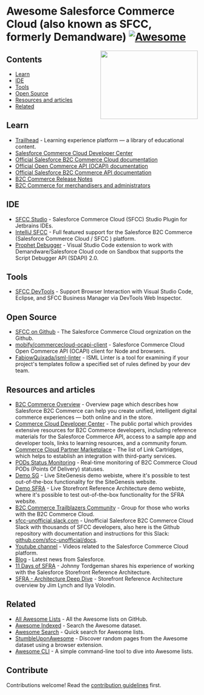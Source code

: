 # Awesome Salesforce Commerce Cloud (also known as SFCC, formerly Demandware) [![Awesome](https://awesome.re/badge.svg)](https://awesome.re)

<img src="https://raw.githubusercontent.com/uzumaxy/awesome-sfcc/master/assets/sfcc-logo.png" align="right" width="256" height="180">

## Contents
- [Learn](#learn)
- [IDE](#ide)
- [Tools](#tools)
- [Open Source](#open-source)
- [Resources and articles](#resources-and-articles)
- [Related](#related)


## Learn
- [Trailhead](https://trailhead.salesforce.com/en/search?keywords=B2C%20Commerce) - Learning experience platform — a library of educational content.
- [Salesforce Commerce Cloud Developer Center](https://developer.salesforce.com/developer-centers/commerce-cloud)
- [Official Salesforce B2C Commerce Cloud documentation](https://salesforcecommercecloud.github.io/b2c-dev-doc/)
- [Official Open Commerce API \(OCAPI\) documentation](https://developer.salesforce.com/docs/commerce/b2c-commerce/references/b2c-commerce-ocapi/get-started-with-ocapi.html)
- [Official Salesforce B2C Commerce API documentation](https://developer.salesforce.com/docs/commerce/commerce-api/guide)
- [B2C Commerce Release Notes](https://help.salesforce.com/s/articleView?id=sf.b2c_rn_release_notes.htm&type=5)
- [B2C Commerce for merchandisers and administrators](https://help.salesforce.com/s/articleView?language=en_US&id=cc.b2c_getting_started.htm&type=5)


## IDE
- [SFCC Studio](https://github.com/nek4life/sfcc-studio) - Salesforce Commerce Cloud (SFCC) Studio Plugin for Jetbrains IDEs.
- [IntelliJ SFCC](https://plugins.jetbrains.com/plugin/13668-salesforce-b2c-commerce-sfcc-) - Full featured support for the Salesforce B2C Commerce (Salesforce Commerce Cloud / SFCC ) platform.
- [Prophet Debugger](https://github.com/SqrTT/prophet) - Visual Studio Code extension to work with Demandware/Salesforce Cloud code on Sandbox that supports the Script Debugger API (SDAPI) 2.0.

## Tools
- [SFCC DevTools](https://github.com/redvanworkshop/sfcc-devtools) - Support Browser Interaction with Visual Studio Code, Eclipse, and SFCC Business Manager via DevTools Web Inspector.

## Open Source
- [SFCC on Github](https://github.com/SalesforceCommerceCloud/) - The Salesforce Commerce Cloud orgnization on the Github.
- [mobify/commercecloud-ocapi-client](https://github.com/mobify/commercecloud-ocapi-client) - Salesforce Commerce Cloud Open Commerce API (OCAPI) client for Node and browsers.
- [FabiowQuixada/isml-linter](https://github.com/FabiowQuixada/isml-linter) - ISML Linter is a tool for examining if your project's templates follow a specified set of rules defined by your dev team.

## Resources and articles
- [B2C Commerce Overview](https://www.salesforce.com/products/commerce-cloud/ecommerce/) - Overview page which describes how Salesforce B2C Commerce can help you create unified, intelligent digital commerce experiences — both online and in the store.
- [Commerce Cloud Developer Center](https://developer.commercecloud.com/) - The public portal which provides extensive resources for B2C Commerce developers, including reference materials for the Salesforce Commerce API, access to a sample app and developer tools, links to learning resources, and a community forum.
- [Commerce Cloud Partner Marketplace](https://www.salesforce.com/products/commerce-cloud/partner-marketplace/) - The list of Link Cartridges, which helps to establish an integration with third-party services.
- [PODs Status Monitoring](https://status.salesforce.com/products/B2C_Commerce_Cloud) - Real-time monitoring of B2C Commerce Cloud PODs (Points Of Delivery) statuses.
- [Demo SG](https://production-sitegenesis-dw.demandware.net/on/demandware.store/Sites-SiteGenesis-Site) - Live SiteGenesis demo webiste, where it's possible to test out-of-the-box functionality for the SiteGenesis website.
- [Demo SFRA](https://production.sitegenesis.dw.demandware.net/s/RefArch/home?lang=en_US) - Live Storefront Reference Architecture demo webiste, where it's possible to test out-of-the-box functionality for the SFRA website.
- [B2C Commerce Trailblazers Community](https://trailblazers.salesforce.com/_ui/core/chatter/groups/GroupProfilePage?g=0F93A000000DGi3) - Group for those who works with the B2C Commerce Cloud.
- [sfcc-unofficial.slack.com](https://sfcc-unofficial.slack.com/) - Unofficial Salesforce B2C Commerce Cloud Slack with thousands of SFCC developers, also here is the Github repository with documentation and instructions for this Slack: [github.com/sfcc-unofficial/docs](https://github.com/sfcc-unofficial/docs).
- [Youtube channel](https://www.youtube.com/c/commercecloud/) - Videos related to the Salesforce Commerce Cloud platform.
- [Blog](https://www.salesforce.com/blog/category/commerce.html) - Latest news from Salesforce.
- [11 Days of SFRA](https://medium.com/perimeterx/11-days-of-salesforce-storefront-reference-architecture-sfra-day-1-what-is-sfra-adece16f3703) - Johnny Tordgeman
shares his experience of working with the Salesforce Storefront Reference Architecture.
- [SFRA - Architecture Deep Dive](https://salesforce.vidyard.com/watch/fVzzSXddHXwvcCfeRVvcoX) - Storefront Reference Architecture overview by Jim Lynch and Ilya Volodin.

## Related
- [All Awesome Lists](https://github.com/topics/awesome) - All the Awesome lists on GitHub.
- [Awesome Indexed](https://awesome-indexed.mathew-davies.co.uk) - Search the Awesome dataset.
- [Awesome Search](https://awesomelists.top) - Quick search for Awesome lists.
- [StumbleUponAwesome](https://github.com/basharovV/StumbleUponAwesome) - Discover random pages from the Awesome dataset using a browser extension.
- [Awesome CLI](https://github.com/umutphp/awesome-cli) - A simple command-line tool to dive into Awesome lists.



## Contribute
Contributions welcome! Read the [contribution guidelines](CONTRIBUTING.md) first.
